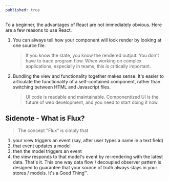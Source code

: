 ```yaml
---
published: true
---
```

To a beginner, the advantages of React are not immediately obvious. Here are a few reasons to use React.

1. You can always tell how your component will look render by looking at one source file.

	> If you know the state, you know the rendered output. You don't have to trace program flow. When working on complex applications, especially in teams, this is critically important.

2. Bundling the view and functionality together makes sense. It's easier to articulate the functionality of a self-contained component, rather than switching between HTML and Javascript files.

	> UI code is readable and maintainable.
	> Componentized UI is the future of web development, and you need to start doing it now.

## Sidenote - What is Flux?

> The concept "Flux" is simply that 
1. your  view triggers an event (say, after user types a name in a text field)
2. that event updates a model
3. then the model triggers an event
4. the view responds to that model's event by re-rendering with the latest data. 
That's it.
This one way data flow / decoupled observer pattern is designed to guarantee that your source of truth always stays in your stores / models. It's a Good Thing™.
